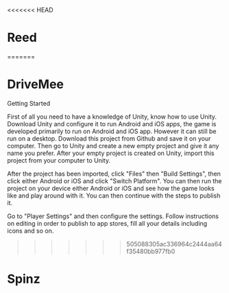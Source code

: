 <<<<<<< HEAD
# Reed
=======
# DriveMee

Getting Started

First of all you need to have a knowledge of Unity, know how to use Unity.
Download Unity and configure it to run Android and iOS apps, the game is developed primarily to run on Android and iOS 
app. However it can still be run on a desktop.
Download this project from Github and save it on your computer. Then go to Unity and create a new empty project and give it 
any name you prefer. After your empty project is created on Unity, import this project from your computer to Unity. 

After the project has been imported, click "Files" then "Build Settings", then click either Android or iOS and click 
"Switch Platform".  You can then run the project on your device either Android or iOS and see how the game looks like and play around with it. You can then continue with the steps to publish it.

Go to "Player Settings" and then configure the settings. Follow instructions on editing in order to publish to app stores, fill all your details including icons and so on.
>>>>>>> 505088305ac336964c2444aa64f35480bb977fb0
# Spinz

